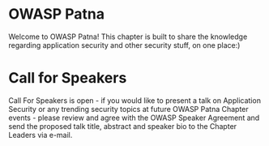 # OWASP Patna
Welcome to OWASP Patna! This chapter is built to share the knowledge regarding application security and other security stuff, on one place:)

# Call for Speakers
Call For Speakers is open - if you would like to present a talk on Application Security or any trending security topics at future OWASP Patna Chapter events - please review  and agree with the OWASP Speaker Agreement and send the proposed talk title, abstract and speaker bio to the Chapter Leaders via e-mail.
